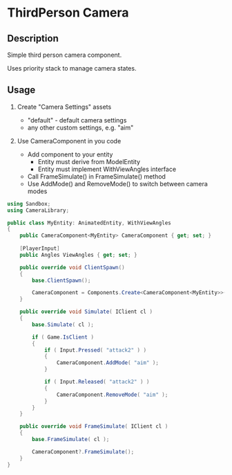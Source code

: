 ﻿# ThirdPerson Camera

## Description

Simple third person camera component.

Uses priority stack to manage camera states.

## Usage

1. Create "Camera Settings" assets
    - "default" - default camera settings
    - any other custom settings, e.g. "aim"

2. Use CameraComponent in you code
    - Add component to your entity
        - Entity must derive from ModelEntity
        - Entity must implement WithViewAngles interface
    - Call FrameSimulate() in FrameSimulate() method
    - Use AddMode() and RemoveMode() to switch between camera modes

``` csharp
using Sandbox;
using CameraLibrary;

public class MyEntity: AnimatedEntity, WithViewAngles
{
    public CameraComponent<MyEntity> CameraComponent { get; set; }
  
    [PlayerInput]
    public Angles ViewAngles { get; set; }

    public override void ClientSpawn()
    {
        base.ClientSpawn();

        CameraComponent = Components.Create<CameraComponent<MyEntity>>();
    }

    public override void Simulate( IClient cl )
    {
        base.Simulate( cl );

        if ( Game.IsClient )
        {
            if ( Input.Pressed( "attack2" ) )
            {
                CameraComponent.AddMode( "aim" );
            }

            if ( Input.Released( "attack2" ) )
            {
                CameraComponent.RemoveMode( "aim" );
            }
        }
    }

    public override void FrameSimulate( IClient cl )
    {
        base.FrameSimulate( cl );

        CameraComponent?.FrameSimulate();
    }
}
```